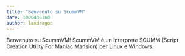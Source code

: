 ```yaml
---
title: "Benvenuto su ScummVM"
date: 1006436160
author: laxdragon
---
```


Benvenuto su ScummVM! ScummVM è un interprete SCUMM (Script Creation Utility For Maniac Mansion) per Linux e Windows.
